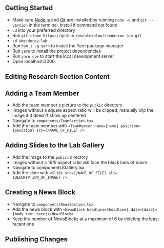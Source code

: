 ## Getting Started

- Make sure [Node.js](https://nodejs.org/en/download/) and [Git](https://git-scm.com/downloads) are installed by running `node -v` and `git --version` in the terminal. Install if command not found.
- `cd` into your preferred directory
- Run `git clone https://github.com/alexbluo/shenderov-lab.git`
- `cd shenderov-lab`
- Run `npm i -g yarn` to install the Yarn package manager
- Run `yarn` to install the project dependencies
- Run `yarn dev` to start the local development server
- Open localhost:3000

## Editing Research Section Content

## Adding a Team Member

- Add the team member's picture to the `public` directory
- Images without a square aspect ratio will be clipped; manually clip the image if it doesn't show up centered
- Navigate to `components/TeamSection.tsx`
- Add the team member with `<TeamMember name={name} position={position} src={/NAME_OF_FILE} />`

## Adding Slides to the Lab Gallery

- Add the image to the `public` directory
- Images without a 16/9 aspect ratio will face the black bars of doom
- Navigate to components/Gallery.tsx
- Add the slide with `<Slide src={/NAME_OF_FILE} alt={DESCRIPTION_OF_IMAGE} />`

## Creating a News Block

- Navigate to `components/NewsSection.tsx`
- Add the news block with `<NewsBlock headline={headline} date={date}>{body text here}</NewsBlock>`
- Keep the number of NewsBlocks at a maximum of 6 by deleting the least recent one

## Publishing Changes
